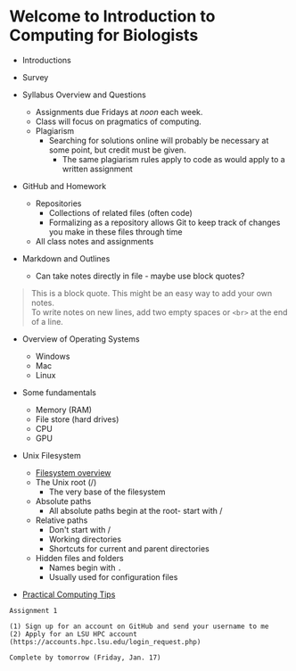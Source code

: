 # Welcome to Introduction to Computing for Biologists

- Introductions

- Survey

- Syllabus Overview and Questions
	- Assignments due Fridays at _noon_ each week.
	- Class will focus on pragmatics of computing.
	- Plagiarism
		- Searching for solutions online will probably be necessary at some point, but credit must be given.
    		- The same plagiarism rules apply to code as would apply to a written assignment

- GitHub and Homework
	- Repositories
		- Collections of related files (often code)
		- Formalizing as a repository allows Git to keep track of changes you make in these files through time
    - All class notes and assignments
    
- Markdown and Outlines
	- Can take notes directly in file - maybe use block quotes?
    
> This is a block quote.
> This might be an easy way to add your own notes.<br>
> To write notes on new lines, add two empty spaces or `<br>` at the end of a line.

- Overview of Operating Systems
  - Windows
  - Mac
  - Linux

- Some fundamentals
  - Memory (RAM)
  - File store (hard drives)
  - CPU
  - GPU

- Unix Filesystem
	- [Filesystem overview](https://github.com/IntroToCompBioLSU-Spr20/Intro_Week1/blob/master/Filesystems.md)
 	- The Unix root (/)
   		- The very base of the filesystem
	- Absolute paths
		- All absolute paths begin at the root- start with /
	- Relative paths
		- Don't start with /
		- Working directories
		- Shortcuts for current and parent directories
	- Hidden files and folders
		- Names begin with `.`
		- Usually used for configuration files

- [Practical Computing Tips](https://github.com/IntroToCompBioLSU-Spr20/Intro_Week1/blob/master/ComputingTips.md)

```
Assignment 1

(1) Sign up for an account on GitHub and send your username to me
(2) Apply for an LSU HPC account (https://accounts.hpc.lsu.edu/login_request.php)

Complete by tomorrow (Friday, Jan. 17)
```

